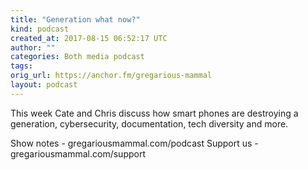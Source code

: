 ```yaml
---
title: "Generation what now?"
kind: podcast
created_at: 2017-08-15 06:52:17 UTC
author: ""
categories: Both media podcast
tags: 
orig_url: https://anchor.fm/gregarious-mammal
layout: podcast
---
```

This week Cate and Chris discuss how smart phones are destroying a generation, cybersecurity, documentation, tech diversity and more.

Show notes - gregariousmammal.com/podcast
Support us - gregariousmammal.com/support